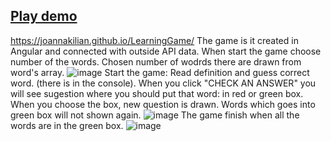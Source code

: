 <a href="https://joannakilian.github.io/LearningGame/"><h2>Play demo</h2></a>
https://joannakilian.github.io/LearningGame/
The game is it created in Angular and connected with outside API data. When start the game choose number of the words. Chosen number of wodrds there are drawn from word's array.
![image](https://user-images.githubusercontent.com/86100410/169294209-67c8669d-5a0d-478a-b7b3-50cdf471335b.png)
Start the game:
Read definition and guess correct word. (there is in the console).
When you click "CHECK AN ANSWER" you will see sugestion where you should put that word: in red or green box. When you choose the box, new question is drawn. Words which goes into green box will not shown again. 
![image](https://user-images.githubusercontent.com/86100410/169294615-39f10543-eb43-4b7a-acec-2c7a154b528c.png)
The game finish when all the words are in the green box.
![image](https://user-images.githubusercontent.com/86100410/169294753-af005cb6-9b79-44c6-b54a-9669186b3451.png)

